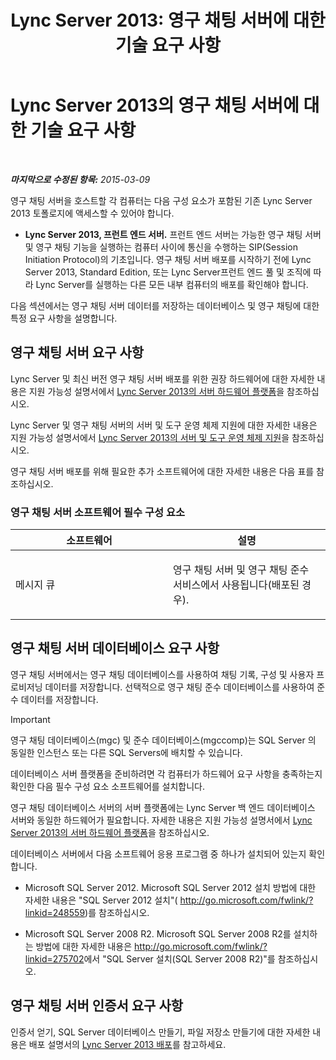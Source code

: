 ﻿---
title: 'Lync Server 2013: 영구 채팅 서버에 대한 기술 요구 사항'
TOCTitle: 영구 채팅 서버에 대한 기술 요구 사항
ms:assetid: 692b7d99-1bc9-4c99-a050-2bc2be8688b2
ms:mtpsurl: https://technet.microsoft.com/ko-kr/library/Gg398495(v=OCS.15)
ms:contentKeyID: 49303913
ms.date: 08/24/2015
mtps_version: v=OCS.15
ms.translationtype: HT
---

# Lync Server 2013의 영구 채팅 서버에 대한 기술 요구 사항

 

_**마지막으로 수정된 항목:** 2015-03-09_

영구 채팅 서버을 호스트할 각 컴퓨터는 다음 구성 요소가 포함된 기존 Lync Server 2013 토폴로지에 액세스할 수 있어야 합니다.

  - **Lync Server 2013, 프런트 엔드 서버.** 프런트 엔드 서버는 가능한 영구 채팅 서버 및 영구 채팅 기능을 실행하는 컴퓨터 사이에 통신을 수행하는 SIP(Session Initiation Protocol)의 기초입니다. 영구 채팅 서버 배포를 시작하기 전에 Lync Server 2013, Standard Edition, 또는 Lync Server프런트 엔드 풀 및 조직에 따라 Lync Server를 실행하는 다른 모든 내부 컴퓨터의 배포를 확인해야 합니다.

다음 섹션에서는 영구 채팅 서버 데이터를 저장하는 데이터베이스 및 영구 채팅에 대한 특정 요구 사항을 설명합니다.

## 영구 채팅 서버 요구 사항

Lync Server 및 최신 버전 영구 채팅 서버 배포를 위한 권장 하드웨어에 대한 자세한 내용은 지원 가능성 설명서에서 [Lync Server 2013의 서버 하드웨어 플랫폼](lync-server-2013-server-hardware-platforms.md)을 참조하십시오.

Lync Server 및 영구 채팅 서버의 서버 및 도구 운영 체제 지원에 대한 자세한 내용은 지원 가능성 설명서에서 [Lync Server 2013의 서버 및 도구 운영 체제 지원](lync-server-2013-server-and-tools-operating-system-support.md)을 참조하십시오.

영구 채팅 서버 배포를 위해 필요한 추가 소프트웨어에 대한 자세한 내용은 다음 표를 참조하십시오.

### 영구 채팅 서버 소프트웨어 필수 구성 요소

<table>
<colgroup>
<col style="width: 50%" />
<col style="width: 50%" />
</colgroup>
<thead>
<tr class="header">
<th>소프트웨어</th>
<th>설명</th>
</tr>
</thead>
<tbody>
<tr class="odd">
<td><p>메시지 큐</p></td>
<td><p>영구 채팅 서버 및 영구 채팅 준수 서비스에서 사용됩니다(배포된 경우).</p></td>
</tr>
</tbody>
</table>


## 영구 채팅 서버 데이터베이스 요구 사항

영구 채팅 서버에서는 영구 채팅 데이터베이스를 사용하여 채팅 기록, 구성 및 사용자 프로비저닝 데이터를 저장합니다. 선택적으로 영구 채팅 준수 데이터베이스를 사용하여 준수 데이터를 저장합니다.


> [!IMPORTANT]
> 영구 채팅 데이터베이스(mgc) 및 준수 데이터베이스(mgccomp)는 SQL Server 의 동일한 인스턴스 또는 다른 SQL Servers에 배치할 수 있습니다.



데이터베이스 서버 플랫폼을 준비하려면 각 컴퓨터가 하드웨어 요구 사항을 충족하는지 확인한 다음 필수 구성 요소 소프트웨어를 설치합니다.

영구 채팅 데이터베이스 서버의 서버 플랫폼에는 Lync Server 백 엔드 데이터베이스 서버와 동일한 하드웨어가 필요합니다. 자세한 내용은 지원 가능성 설명서에서 [Lync Server 2013의 서버 하드웨어 플랫폼](lync-server-2013-server-hardware-platforms.md)을 참조하십시오.

데이터베이스 서버에서 다음 소프트웨어 응용 프로그램 중 하나가 설치되어 있는지 확인합니다.

  - Microsoft SQL Server 2012. Microsoft SQL Server 2012 설치 방법에 대한 자세한 내용은 "SQL Server 2012 설치"( <http://go.microsoft.com/fwlink/?linkid=248559>)를 참조하십시오.

  - Microsoft SQL Server 2008 R2. Microsoft SQL Server 2008 R2를 설치하는 방법에 대한 자세한 내용은 <http://go.microsoft.com/fwlink/?linkid=275702>에서 "SQL Server 설치(SQL Server 2008 R2)"를 참조하십시오.

## 영구 채팅 서버 인증서 요구 사항

인증서 얻기, SQL Server 데이터베이스 만들기, 파일 저장소 만들기에 대한 자세한 내용은 배포 설명서의 [Lync Server 2013 배포](lync-server-2013-deploying-lync-server.md)를 참고하세요.

